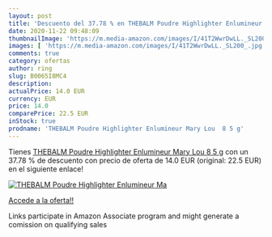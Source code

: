 ```yaml
---
layout: post
title: 'Descuento del 37.78 % en THEBALM Poudre Highlighter Enlumineur Ma'
date: 2020-11-22 09:48:09
thumbnailImage: 'https://m.media-amazon.com/images/I/41T2WwrDwLL._SL200_.jpg'
images: [ 'https://m.media-amazon.com/images/I/41T2WwrDwLL._SL200_.jpg' ]
comments: true
category: ofertas
author: ring
slug: B0065I8MC4
description:
actualPrice: 14.0 EUR
currency: EUR
price: 14.0
comparePrice: 22.5 EUR
inStock: true
prodname: 'THEBALM Poudre Highlighter Enlumineur Mary Lou  8 5 g'
---
```


Tienes [THEBALM Poudre Highlighter Enlumineur Mary Lou  8 5 g](https://www.amazon.fr/dp/B0065I8MC4/?tag=tolees0d-21) con un 37.78 % de descuento con precio de oferta de 14.0 EUR (original: 22.5 EUR) en el siguiente enlace!

[![THEBALM Poudre Highlighter Enlumineur Ma](https://m.media-amazon.com/images/I/41T2WwrDwLL._SL200_.jpg)](https://www.amazon.fr/dp/B0065I8MC4/?tag=tolees0d-21)

[Accede a la oferta!!](https://www.amazon.fr/dp/B0065I8MC4/?tag=tolees0d-21)

Links participate in Amazon Associate program and might generate a comission on qualifying sales


